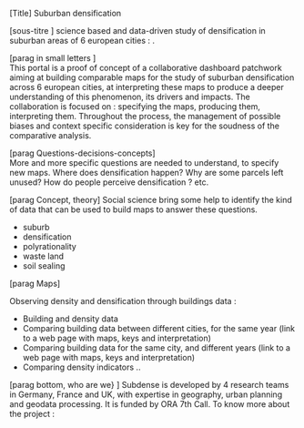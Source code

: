 [Title]
Suburban densification  

[sous-titre ] 
science based and data-driven study of densification in suburban areas of 6 european cities : . 

[parag in small letters ]  
This portal is a proof of concept of a collaborative dashboard patchwork aiming at building comparable maps for the study of suburban densification across 6 european cities, at interpreting these maps to produce a deeper understanding of this phenomenon, its drivers and impacts. The collaboration is focused on : specifying the maps, producing them, interpreting them. Throughout the process, the management of possible biases and context specific consideration is key for the soudness of the comparative analysis. 


[parag Questions-decisions-concepts]  
More and more specific questions are needed to understand, to specify new maps. Where does densification happen? Why are some parcels left unused? How do people perceive densification ? etc.

[parag Concept, theory] 
Social science bring some help to identify the kind of data that can be used to build maps to answer these questions. 
* suburb
* densification
* polyrationality 
* waste land
* soil sealing

[parag Maps] 

Observing density and densification through buildings data : 
- Building and density data 
- Comparing building data between different cities, for the same year (link to a web page with maps, keys and interpretation) 
- Comparing building data for the same city, and different years (link to a web page with maps, keys and interpretation)
- Comparing density indicators .. 

 
 
[parag bottom, who are we} ]
Subdense is developed by 4 research teams in Germany, France and UK, with expertise in geography, urban planning and geodata processing. It is funded by ORA 7th Call. 
To know more about the project : 

 
